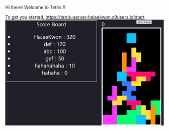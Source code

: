 
Hi there! Welcome to Tetris !!

To get you started, https://tetris-server-hajaekwon.c9users.io/start
![gameplay](./ss.png)
